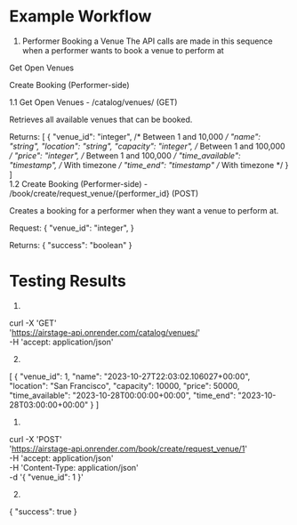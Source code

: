 # Example Workflow

1. Performer Booking a Venue
The API calls are made in this sequence when a performer wants to book a venue to perform at

Get Open Venues

Create Booking (Performer-side)

1.1 Get Open Venues - /catalog/venues/ (GET)

Retrieves all available venues that can be booked.

 Returns:
 [
     {
         "venue_id": "integer", /* Between 1 and 10,000 */
         "name": "string",
         "location": "string",
         "capacity": "integer", /* Between 1 and 100,000 */
         "price": "integer", /* Between 1 and 100,000 */
         "time_available": "timestamp", /* With timezone */
         "time_end": "timestamp" /* With timezone */
     }
 ]    
1.2 Create Booking (Performer-side) - /book/create/request_venue/{performer_id} (POST)

Creates a booking for a performer when they want a venue to perform at.

 Request:
 {
     "venue_id": "integer",
 }
 
 Returns:
 {
     "success": "boolean"
 }

# Testing Results

1. 
curl -X 'GET' \
  'https://airstage-api.onrender.com/catalog/venues/' \
  -H 'accept: application/json'

2.
[
  {
    "venue_id": 1,
    "name": "2023-10-27T22:03:02.106027+00:00",
    "location": "San Francisco",
    "capacity": 10000,
    "price": 50000,
    "time_available": "2023-10-28T00:00:00+00:00",
    "time_end": "2023-10-28T03:00:00+00:00"
  }
]

1.
curl -X 'POST' \
  'https://airstage-api.onrender.com/book/create/request_venue/1' \
  -H 'accept: application/json' \
  -H 'Content-Type: application/json' \
  -d '{
  "venue_id": 1
}'

2.
{
  "success": true
}